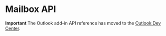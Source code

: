 
# Mailbox API


 **Important**  The Outlook add-in API reference has moved to the [Outlook Dev Center](https://dev.outlook.com/reference/add-ins/index.html%28Office.15%29.md).

